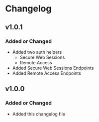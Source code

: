 # Changelog


## v1.0.1

### Added or Changed 
- Added two auth helpers
  - Secure Web Sessions
  - Remote Access
- Added Secure Web Sessions Endpoints
- Added Remote Access Endpoints

## v1.0.0

### Added or Changed
- Added this changelog file